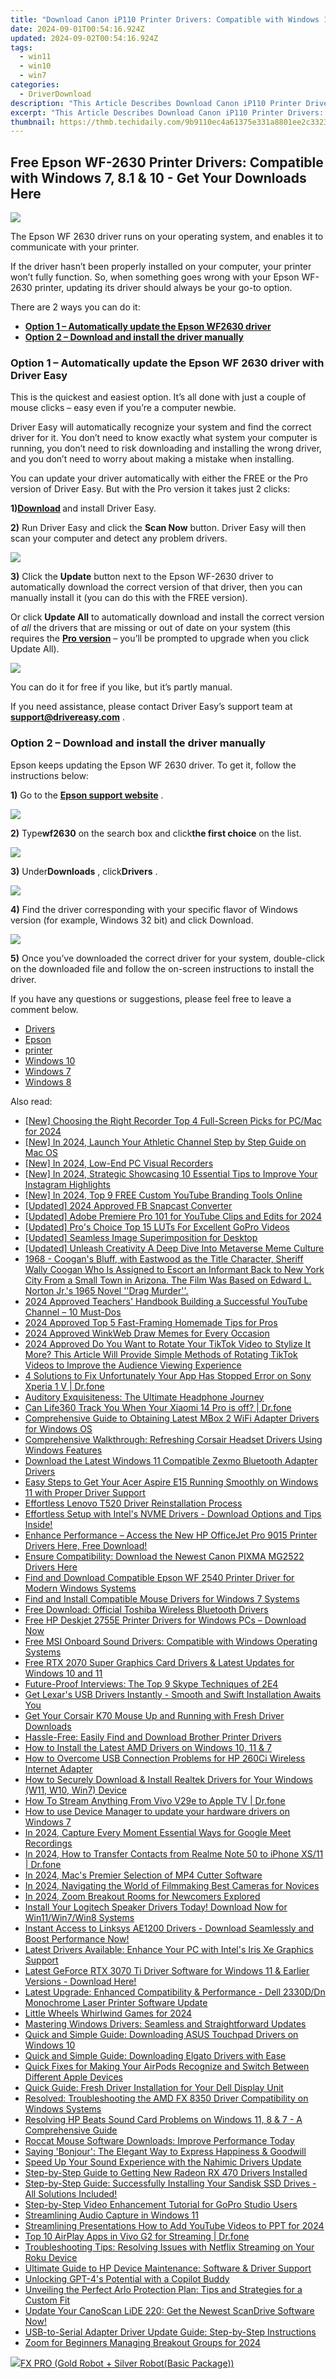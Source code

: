 ```yaml
---
title: "Download Canon iP110 Printer Drivers: Compatible with Windows 11, 10, 8 & ^"
date: 2024-09-01T00:54:16.924Z
updated: 2024-09-02T00:54:16.924Z
tags:
  - win11
  - win10
  - win7
categories:
  - DriverDownload
description: "This Article Describes Download Canon iP110 Printer Drivers: Compatible with Windows 11, 10, 8 & ^"
excerpt: "This Article Describes Download Canon iP110 Printer Drivers: Compatible with Windows 11, 10, 8 & ^"
thumbnail: https://thmb.techidaily.com/9b9110ec4a61375e331a8801ee2c3323c1b29e5d640a76c9d9df4c625ff11a27.jpg
---
```


## Free Epson WF-2630 Printer Drivers: Compatible with Windows 7, 8.1 & 10 - Get Your Downloads Here

![](https://images.drivereasy.com/wp-content/uploads/2019/10/2019-10-18_11-07-32.jpg)

 The Epson WF 2630 driver runs on your operating system, and enables it to communicate with your printer.

 If the driver hasn’t been properly installed on your computer, your printer won’t fully function. So, when something goes wrong with your Epson WF-2630 printer, updating its driver should always be your go-to option.

There are 2 ways you can do it:

* **[Option 1 – Automatically update the Epson WF2630 driver](https://tools.techidaily.com/drivereasy/download/)**
* **[Option 2 – Download and install the driver manually](https://tools.techidaily.com/drivereasy/download/)**

### **Option 1 – Automatically update** the Epson WF 2630 **driver** with Driver Easy

 This is the quickest and easiest option. It’s all done with just a couple of mouse clicks – easy even if you’re a computer newbie.

 Driver Easy will automatically recognize your system and find the correct driver for it. You don’t need to know exactly what system your computer is running, you don’t need to risk downloading and installing the wrong driver, and you don’t need to worry about making a mistake when installing.

 You can update your driver automatically with either the FREE or the Pro version of Driver Easy. But with the Pro version it takes just 2 clicks:

 **1)[Download](https://tools.techidaily.com/drivereasy/download/) [](https://tools.techidaily.com/drivereasy/download/)**  and install Driver Easy.

**2)** Run Driver Easy and click the **Scan Now** button. Driver Easy will then scan your computer and detect any problem drivers.

![](https://images.drivereasy.com/wp-content/uploads/2019/10/2019-10-17_12-11-59-7.jpg)

**3)** Click the **Update**  button next to the Epson WF-2630 driver to automatically download the correct version of that driver, then you can manually install it (you can do this with the FREE version).

 Or click **Update All** to automatically download and install the correct version of _all_ the drivers that are missing or out of date on your system (this requires the **[Pro version](https://tools.techidaily.com/drivereasy/download/)**  – you’ll be prompted to upgrade when you click Update All).

![](https://images.drivereasy.com/wp-content/uploads/2019/10/2019-10-18_11-03-55.jpg)

 You can do it for free if you like, but it’s partly manual.

 If you need assistance, please contact Driver Easy’s support team at [**support@drivereasy.com**](https://tools.techidaily.com/drivereasy/download/) .

### **Option 2 – Download and install the driver manually**

 Epson keeps updating the Epson WF 2630 driver. To get it, follow the instructions below:

**1)** Go to the **[Epson support website](https://epson.com/usa)**  .

![](https://images.drivereasy.com/wp-content/uploads/2019/10/2019-10-18_11-30-53-1024x402.jpg)

**2)** Type**wf2630** on the search box and click**the first choice** on the list.

![](https://images.drivereasy.com/wp-content/uploads/2019/10/2019-10-18_11-31-43-1024x475.jpg)

**3)** Under**Downloads** , click**Drivers** .

![](https://images.drivereasy.com/wp-content/uploads/2019/10/2019-10-18_11-33-46-1024x524.jpg)

**4)** Find the driver corresponding with your specific flavor of Windows version (for example, Windows 32 bit) and click Download.

![](https://images.drivereasy.com/wp-content/uploads/2019/10/2019-10-18_11-33-46-2-1024x329.jpg)

**5)** Once you’ve downloaded the correct driver for your system, double-click on the downloaded file and follow the on-screen instructions to install the driver.

 If you have any questions or suggestions, please feel free to leave a comment below.

* [Drivers](https://tools.techidaily.com/drivereasy/download/)
* [Epson](https://tools.techidaily.com/drivereasy/download/)
* [printer](https://tools.techidaily.com/drivereasy/download/)
* [Windows 10](https://tools.techidaily.com/drivereasy/download/)
* [Windows 7](https://tools.techidaily.com/drivereasy/download/)
* [Windows 8](https://tools.techidaily.com/drivereasy/download/)

<ins class="adsbygoogle"
     style="display:block"
     data-ad-format="autorelaxed"
     data-ad-client="ca-pub-7571918770474297"
     data-ad-slot="1223367746"></ins>



<ins class="adsbygoogle"
     style="display:block"
     data-ad-client="ca-pub-7571918770474297"
     data-ad-slot="8358498916"
     data-ad-format="auto"
     data-full-width-responsive="true"></ins>

<span class="atpl-alsoreadstyle">Also read:</span>
<div><ul>
<li><a href="https://desktop-recording.techidaily.com/new-choosing-the-right-recorder-top-4-full-screen-picks-for-pcmac-for-2024/"><u>[New] Choosing the Right Recorder  Top 4 Full-Screen Picks for PC/Mac for 2024</u></a></li>
<li><a href="https://youtube-tips.techidaily.com/n-2024-launch-your-athletic-channel-step-by-step-guide-on-mac-os/"><u>[New] In 2024, Launch Your Athletic Channel  Step by Step Guide on Mac OS</u></a></li>
<li><a href="https://video-screen-grab.techidaily.com/new-in-2024-low-end-pc-visual-recorders/"><u>[New] In 2024, Low-End PC Visual Recorders</u></a></li>
<li><a href="https://instagram-videos.techidaily.com/new-in-2024-strategic-showcasing-10-essential-tips-to-improve-your-instagram-highlights/"><u>[New] In 2024, Strategic Showcasing  10 Essential Tips to Improve Your Instagram Highlights</u></a></li>
<li><a href="https://youtube-tips.techidaily.com/n-2024-top-9-free-custom-youtube-branding-tools-online/"><u>[New] In 2024, Top 9 FREE  Custom YouTube Branding Tools Online</u></a></li>
<li><a href="https://facebook-clips.techidaily.com/updated-2024-approved-fb-snapcast-converter/"><u>[Updated] 2024 Approved  FB Snapcast Converter</u></a></li>
<li><a href="https://facebook-video-footage.techidaily.com/updated-adobe-premiere-pro-101-for-youtube-clips-and-edits-for-2024/"><u>[Updated] Adobe Premiere Pro 101 for YouTube Clips and Edits for 2024</u></a></li>
<li><a href="https://article-files.techidaily.com/updated-pros-choice-top-15-luts-for-excellent-gopro-videos/"><u>[Updated] Pro's Choice  Top 15 LUTs For Excellent GoPro Videos</u></a></li>
<li><a href="https://extra-guidance.techidaily.com/updated-seamless-image-superimposition-for-desktop/"><u>[Updated] Seamless Image Superimposition for Desktop</u></a></li>
<li><a href="https://some-approaches.techidaily.com/updated-unleash-creativity-a-deep-dive-into-metaverse-meme-culture/"><u>[Updated] Unleash Creativity  A Deep Dive Into Metaverse Meme Culture</u></a></li>
<li><a href="https://driver-download.techidaily.com/1968-coogans-bluff-with-eastwood-as-the-title-character-sheriff-wally-coogan-who-is-assigned-to-escort-an-informant-back-to-new-york-city-from-a-small-town-40/"><u>1968 - Coogan's Bluff, with Eastwood as the Title Character, Sheriff Wally Coogan Who Is Assigned to Escort an Informant Back to New York City From a Small Town in Arizona. The Film Was Based on Edward L. Norton Jr.'s 1965 Novel ''Drag Murder''.</u></a></li>
<li><a href="https://youtube-tips.techidaily.com/approved-teachers-handbook-building-a-successful-youtube-channel-10-must-dos/"><u>2024 Approved  Teachers' Handbook  Building a Successful YouTube Channel – 10 Must-Dos</u></a></li>
<li><a href="https://some-skills.techidaily.com/2024-approved-top-5-fast-framing-homemade-tips-for-pros/"><u>2024 Approved  Top 5 Fast-Framing Homemade Tips for Pros</u></a></li>
<li><a href="https://vp-tips.techidaily.com/2024-approved-winkweb-draw-memes-for-every-occasion/"><u>2024 Approved  WinkWeb  Draw Memes for Every Occasion</u></a></li>
<li><a href="https://ai-editing-video.techidaily.com/2024-approved-do-you-want-to-rotate-your-tiktok-video-to-stylize-it-more-this-article-will-provide-simple-methods-of-rotating-tiktok-videos-to-improve-the-a/"><u>2024 Approved Do You Want to Rotate Your TikTok Video to Stylize It More? This Article Will Provide Simple Methods of Rotating TikTok Videos to Improve the Audience Viewing Experience</u></a></li>
<li><a href="https://howto.techidaily.com/4-solutions-to-fix-unfortunately-your-app-has-stopped-error-on-sony-xperia-1-v-drfone-by-drfone-fix-android-problems-fix-android-problems/"><u>4 Solutions to Fix Unfortunately Your App Has Stopped Error on Sony Xperia 1 V | Dr.fone</u></a></li>
<li><a href="https://buynow-tips.techidaily.com/auditory-exquisiteness-the-ultimate-headphone-journey/"><u>Auditory Exquisiteness: The Ultimate Headphone Journey</u></a></li>
<li><a href="https://fake-location.techidaily.com/can-life360-track-you-when-your-xiaomi-14-pro-is-off-drfone-by-drfone-virtual-android/"><u>Can Life360 Track You When Your Xiaomi 14 Pro is off? | Dr.fone</u></a></li>
<li><a href="https://driver-download.techidaily.com/comprehensive-guide-to-obtaining-latest-mbox-2-wifi-adapter-drivers-for-windows-os/"><u>Comprehensive Guide to Obtaining Latest MBox 2 WiFi Adapter Drivers for Windows OS</u></a></li>
<li><a href="https://driver-download.techidaily.com/comprehensive-walkthrough-refreshing-corsair-headset-drivers-using-windows-features/"><u>Comprehensive Walkthrough: Refreshing Corsair Headset Drivers Using Windows Features</u></a></li>
<li><a href="https://driver-download.techidaily.com/download-the-latest-windows-11-compatible-zexmo-bluetooth-adapter-drivers/"><u>Download the Latest Windows 11 Compatible Zexmo Bluetooth Adapter Drivers</u></a></li>
<li><a href="https://driver-download.techidaily.com/easy-steps-to-get-your-acer-aspire-e15-running-smoothly-on-windows-11-with-proper-driver-support/"><u>Easy Steps to Get Your Acer Aspire E15 Running Smoothly on Windows 11 with Proper Driver Support</u></a></li>
<li><a href="https://driver-download.techidaily.com/effortless-lenovo-t520-driver-reinstallation-process/"><u>Effortless Lenovo T520 Driver Reinstallation Process</u></a></li>
<li><a href="https://driver-download.techidaily.com/1722968360611-effortless-setup-with-intels-nvme-drivers-download-options-and-tips-inside/"><u>Effortless Setup with Intel's NVME Drivers - Download Options and Tips Inside!</u></a></li>
<li><a href="https://driver-download.techidaily.com/enhance-performance-access-the-new-hp-officejet-pro-9015-printer-drivers-here-free-download/"><u>Enhance Performance – Access the New HP OfficeJet Pro 9015 Printer Drivers Here, Free Download!</u></a></li>
<li><a href="https://driver-download.techidaily.com/ensure-compatibility-download-the-newest-canon-pixma-mg2522-drivers-here/"><u>Ensure Compatibility: Download the Newest Canon PIXMA MG2522 Drivers Here</u></a></li>
<li><a href="https://driver-download.techidaily.com/find-and-download-compatible-epson-wf-2540-printer-driver-for-modern-windows-systems/"><u>Find and Download Compatible Epson WF 2540 Printer Driver for Modern Windows Systems</u></a></li>
<li><a href="https://driver-download.techidaily.com/find-and-install-compatible-mouse-drivers-for-windows-7-systems/"><u>Find and Install Compatible Mouse Drivers for Windows 7 Systems</u></a></li>
<li><a href="https://driver-download.techidaily.com/free-download-official-toshiba-wireless-bluetooth-drivers/"><u>Free Download: Official Toshiba Wireless Bluetooth Drivers</u></a></li>
<li><a href="https://driver-download.techidaily.com/free-hp-deskjet-2755e-printer-drivers-for-windows-pcs-download-now/"><u>Free HP Deskjet 2755E Printer Drivers for Windows PCs – Download Now</u></a></li>
<li><a href="https://driver-download.techidaily.com/free-msi-onboard-sound-drivers-compatible-with-windows-operating-systems/"><u>Free MSI Onboard Sound Drivers: Compatible with Windows Operating Systems</u></a></li>
<li><a href="https://driver-download.techidaily.com/free-rtx-2070-super-graphics-card-drivers-and-latest-updates-for-windows-10-and-11/"><u>Free RTX 2070 Super Graphics Card Drivers & Latest Updates for Windows 10 and 11</u></a></li>
<li><a href="https://technical-tips.techidaily.com/future-proof-interviews-the-top-9-skype-techniques-of-2e4/"><u>Future-Proof Interviews: The Top 9 Skype Techniques of 2E4</u></a></li>
<li><a href="https://driver-download.techidaily.com/get-lexars-usb-drivers-instantly-smooth-and-swift-installation-awaits-you/"><u>Get Lexar's USB Drivers Instantly - Smooth and Swift Installation Awaits You</u></a></li>
<li><a href="https://driver-download.techidaily.com/get-your-corsair-k70-mouse-up-and-running-with-fresh-driver-downloads/"><u>Get Your Corsair K70 Mouse Up and Running with Fresh Driver Downloads</u></a></li>
<li><a href="https://driver-download.techidaily.com/hassle-free-easily-find-and-download-brother-printer-drivers/"><u>Hassle-Free: Easily Find and Download Brother Printer Drivers</u></a></li>
<li><a href="https://driver-download.techidaily.com/how-to-install-the-latest-amd-drivers-on-windows-10-11-and-7/"><u>How to Install the Latest AMD Drivers on Windows 10, 11 & 7</u></a></li>
<li><a href="https://driver-download.techidaily.com/how-to-overcome-usb-connection-problems-for-hp-260ci-wireless-internet-adapter/"><u>How to Overcome USB Connection Problems for HP 260Ci Wireless Internet Adapter</u></a></li>
<li><a href="https://driver-download.techidaily.com/how-to-securely-download-and-install-realtek-drivers-for-your-windows-w11-w10-win7-device/"><u>How to Securely Download & Install Realtek Drivers for Your Windows (W11, W10, Win7) Device</u></a></li>
<li><a href="https://screen-mirror.techidaily.com/how-to-stream-anything-from-vivo-v29e-to-apple-tv-drfone-by-drfone-android/"><u>How To Stream Anything From Vivo V29e to Apple TV | Dr.fone</u></a></li>
<li><a href="https://review-topics.techidaily.com/how-to-use-device-manager-to-update-your-hardware-drivers-on-windows-7-by-drivereasy-guide/"><u>How to use Device Manager to update your hardware drivers on Windows 7</u></a></li>
<li><a href="https://screen-video-capture.techidaily.com/in-2024-capture-every-moment-essential-ways-for-google-meet-recordings/"><u>In 2024, Capture Every Moment  Essential Ways for Google Meet Recordings</u></a></li>
<li><a href="https://android-transfer.techidaily.com/in-2024-how-to-transfer-contacts-from-realme-note-50-to-iphone-xs11-drfone-by-drfone-transfer-from-android-transfer-from-android/"><u>In 2024, How to Transfer Contacts from Realme Note 50 to iPhone XS/11 | Dr.fone</u></a></li>
<li><a href="https://youtube-zero.techidaily.com/24-macs-premier-selection-of-mp4-cutter-software/"><u>In 2024, Mac's Premier Selection of MP4 Cutter Software</u></a></li>
<li><a href="https://fox-info.techidaily.com/in-2024-navigating-the-world-of-filmmaking-best-cameras-for-novices/"><u>In 2024, Navigating the World of Filmmaking  Best Cameras for Novices</u></a></li>
<li><a href="https://digital-screen-recording.techidaily.com/in-2024-zoom-breakout-rooms-for-newcomers-explored/"><u>In 2024, Zoom Breakout Rooms for Newcomers Explored</u></a></li>
<li><a href="https://driver-download.techidaily.com/install-your-logitech-speaker-drivers-today-download-now-for-win11win7win8-systems/"><u>Install Your Logitech Speaker Drivers Today! Download Now for Win11/Win7/Win8 Systems</u></a></li>
<li><a href="https://driver-download.techidaily.com/1722974473880-instant-access-to-linksys-ae1200-drivers-download-seamlessly-and-boost-performance-now/"><u>Instant Access to Linksys AE1200 Drivers - Download Seamlessly and Boost Performance Now!</u></a></li>
<li><a href="https://driver-download.techidaily.com/latest-drivers-available-enhance-your-pc-with-intels-iris-xe-graphics-support/"><u>Latest Drivers Available: Enhance Your PC with Intel's Iris Xe Graphics Support</u></a></li>
<li><a href="https://driver-download.techidaily.com/latest-geforce-rtx-3070-ti-driver-software-for-windows-11-and-earlier-versions-download-here/"><u>Latest GeForce RTX 3070 Ti Driver Software for Windows 11 & Earlier Versions - Download Here!</u></a></li>
<li><a href="https://driver-download.techidaily.com/latest-upgrade-enhanced-compatibility-and-performance-dell-2330ddn-monochrome-laser-printer-software-update/"><u>Latest Upgrade: Enhanced Compatibility & Performance - Dell 2330D/Dn Monochrome Laser Printer Software Update</u></a></li>
<li><a href="https://desktop-recording.techidaily.com/little-wheels-whirlwind-games-for-2024/"><u>Little Wheels Whirlwind Games for 2024</u></a></li>
<li><a href="https://driver-download.techidaily.com/mastering-windows-drivers-seamless-and-straightforward-updates/"><u>Mastering Windows Drivers: Seamless and Straightforward Updates</u></a></li>
<li><a href="https://driver-download.techidaily.com/quick-and-simple-guide-downloading-asus-touchpad-drivers-on-windows-10/"><u>Quick and Simple Guide: Downloading ASUS Touchpad Drivers on Windows 10</u></a></li>
<li><a href="https://driver-download.techidaily.com/quick-and-simple-guide-downloading-elgato-drivers-with-ease/"><u>Quick and Simple Guide: Downloading Elgato Drivers with Ease</u></a></li>
<li><a href="https://fox-that.techidaily.com/quick-fixes-for-making-your-airpods-recognize-and-switch-between-different-apple-devices/"><u>Quick Fixes for Making Your AirPods Recognize and Switch Between Different Apple Devices</u></a></li>
<li><a href="https://driver-download.techidaily.com/quick-guide-fresh-driver-installation-for-your-dell-display-unit/"><u>Quick Guide: Fresh Driver Installation for Your Dell Display Unit</u></a></li>
<li><a href="https://driver-download.techidaily.com/resolved-troubleshooting-the-amd-fx-8350-driver-compatibility-on-windows-systems/"><u>Resolved: Troubleshooting the AMD FX 8350 Driver Compatibility on Windows Systems</u></a></li>
<li><a href="https://driver-download.techidaily.com/resolving-hp-beats-sound-card-problems-on-windows-11-8-and-7-a-comprehensive-guide/"><u>Resolving HP Beats Sound Card Problems on Windows 11, 8 & 7 - A Comprehensive Guide</u></a></li>
<li><a href="https://driver-download.techidaily.com/roccat-mouse-software-downloads-improve-performance-today/"><u>Roccat Mouse Software Downloads: Improve Performance Today</u></a></li>
<li><a href="https://mondly-stories.techidaily.com/saying-bonjour-the-elegant-way-to-express-happiness-and-goodwill/"><u>Saying 'Bonjour': The Elegant Way to Express Happiness & Goodwill</u></a></li>
<li><a href="https://driver-download.techidaily.com/speed-up-your-sound-experience-with-the-nahimic-drivers-update/"><u>Speed Up Your Sound Experience with the Nahimic Drivers Update</u></a></li>
<li><a href="https://driver-download.techidaily.com/step-by-step-guide-to-getting-new-radeon-rx-470-drivers-installed/"><u>Step-by-Step Guide to Getting New Radeon RX 470 Drivers Installed</u></a></li>
<li><a href="https://driver-download.techidaily.com/1722976256265-step-by-step-guide-successfully-installing-your-sandisk-ssd-drives-all-solutions-included/"><u>Step-by-Step Guide: Successfully Installing Your Sandisk SSD Drives - All Solutions Included!</u></a></li>
<li><a href="https://extra-hints.techidaily.com/step-by-step-video-enhancement-tutorial-for-gopro-studio-users/"><u>Step-by-Step Video Enhancement Tutorial for GoPro Studio Users</u></a></li>
<li><a href="https://extra-information.techidaily.com/streamlining-audio-capture-in-windows-11/"><u>Streamlining Audio Capture in Windows 11</u></a></li>
<li><a href="https://facebook-record-videos.techidaily.com/streamlining-presentations-how-to-add-youtube-videos-to-ppt-for-2024/"><u>Streamlining Presentations  How to Add YouTube Videos to PPT for 2024</u></a></li>
<li><a href="https://screen-mirror.techidaily.com/top-10-airplay-apps-in-vivo-g2-for-streaming-drfone-by-drfone-android/"><u>Top 10 AirPlay Apps in Vivo G2 for Streaming | Dr.fone</u></a></li>
<li><a href="https://tech-renaissance.techidaily.com/troubleshooting-tips-resolving-issues-with-netflix-streaming-on-your-roku-device/"><u>Troubleshooting Tips: Resolving Issues with Netflix Streaming on Your Roku Device</u></a></li>
<li><a href="https://driver-download.techidaily.com/ultimate-guide-to-hp-device-maintenance-software-and-driver-support/"><u>Ultimate Guide to HP Device Maintenance: Software & Driver Support</u></a></li>
<li><a href="https://tech-haven.techidaily.com/unlocking-gpt-4s-potential-with-a-copilot-buddy/"><u>Unlocking GPT-4's Potential with a Copilot Buddy</u></a></li>
<li><a href="https://hardware-updates.techidaily.com/unveiling-the-perfect-arlo-protection-plan-tips-and-strategies-for-a-custom-fit/"><u>Unveiling the Perfect Arlo Protection Plan: Tips and Strategies for a Custom Fit</u></a></li>
<li><a href="https://driver-download.techidaily.com/update-your-canoscan-lide-220-get-the-newest-scandrive-software-now/"><u>Update Your CanoScan LiDE 220: Get the Newest ScanDrive Software Now!</u></a></li>
<li><a href="https://driver-download.techidaily.com/usb-to-serial-adapter-driver-update-guide-step-by-step-instructions/"><u>USB-to-Serial Adapter Driver Update Guide: Step-by-Step Instructions</u></a></li>
<li><a href="https://screen-video-capture.techidaily.com/zoom-for-beginners-managing-breakout-groups-for-2024/"><u>Zoom for Beginners  Managing Breakout Groups for 2024</u></a></li>
</ul></div>

<!-- affiliate ads begin -->
<a href="https://secure.2checkout.com/order/checkout.php?PRODS=40085955&QTY=1&AFFILIATE=108875&CART=1"><img src="https://secure.avangate.com/images/merchant/f702defbc67edb455949f46babab0c18/products/2_logo9.png" border="0">FX PRO (Gold Robot + Silver Robot(Basic Package))</a>
<!-- affiliate ads end -->